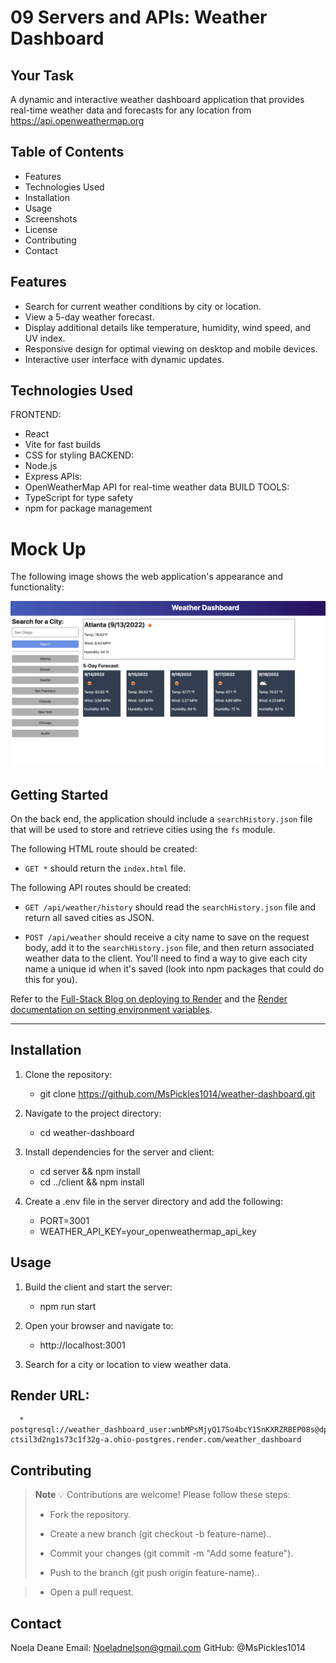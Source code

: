 # 09 Servers and APIs: Weather Dashboard

## Your Task

A dynamic and interactive weather dashboard application that provides real-time weather data and forecasts for any location from https://api.openweathermap.org      

## Table of Contents

  * Features
  * Technologies Used
  * Installation
  * Usage
  * Screenshots
  * License
  * Contributing
  * Contact

## Features

  * Search for current weather conditions by city or location.
  * View a 5-day weather forecast.
  * Display additional details like temperature, humidity, wind speed, and UV index.
  * Responsive design for optimal viewing on desktop and mobile devices.
  * Interactive user interface with dynamic updates.
## Technologies Used

FRONTEND:
  * React
  * Vite for fast builds
  * CSS for styling
BACKEND:
  * Node.js
  * Express
APIs:
  * OpenWeatherMap API for real-time weather data
BUILD TOOLS:
  * TypeScript for type safety
  * npm for package management


# Mock Up

The following image shows the web application's appearance and functionality:

![The weather app includes a search option, a list of cities, and a 5-day forecast and current weather conditions for Atlanta ](./Assets/09-servers-and-apis-homework-demo.png)

## Getting Started

On the back end, the application should include a `searchHistory.json` file that will be used to store and retrieve cities using the `fs` module.

The following HTML route should be created:

* `GET *` should return the `index.html` file.

The following API routes should be created:

* `GET /api/weather/history` should read the `searchHistory.json` file and return all saved cities as JSON.

* `POST /api/weather` should receive a city name to save on the request body, add it to the `searchHistory.json` file, and then return associated weather data to the client. You'll need to find a way to give each city name a unique id when it's saved (look into npm packages that could do this for you).

Refer to the [Full-Stack Blog on deploying to Render](https://coding-boot-camp.github.io/full-stack/render/render-deployment-guide) and the [Render documentation on setting environment variables](https://docs.render.com/configure-environment-variables).

---

## Installation

1. Clone the repository:
     *  git clone https://github.com/MsPickles1014/weather-dashboard.git
       
2. Navigate to the project directory:
     *  cd weather-dashboard
       
3. Install dependencies for the server and client:
     *  cd server && npm install
     *  cd ../client && npm install

4. Create a .env file in the server directory and add the following:
     * PORT=3001
     * WEATHER_API_KEY=your_openweathermap_api_key

## Usage

1.  Build the client and start the server:
      * npm run start
        
2.  Open your browser and navigate to:
      * http://localhost:3001
        
3.  Search for a city or location to view weather data.

## Render URL:
      * postgresql://weather_dashboard_user:wnbMPsMjyQ17So4bcY15nKXRZRBEP08s@dpg-ctsil3d2ng1s73c1f32g-a.ohio-postgres.render.com/weather_dashboard


## Contributing

> **Note**  💡 Contributions are welcome! Please follow these steps:
> * Fork the repository.
>
> * Create a new branch (git checkout -b feature-name)..
>
> * Commit your changes (git commit -m "Add some feature").
>
> * Push to the branch (git push origin feature-name)..

> * Open a pull request.

## Contact

Noela Deane
Email: Noeladnelson@gmail.com
GitHub: @MsPickles1014

